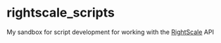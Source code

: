 # rightscale_scripts
My sandbox for script development for working with the [RightScale](https://rightscale.com) API
